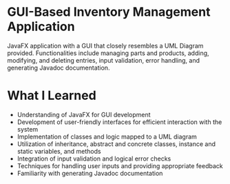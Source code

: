 # GUI-Based Inventory Management Application
JavaFX application with a GUI that closely resembles a UML Diagram provided. 
Functionalities include managing parts and products, adding, modifying, and
deleting entries, input validation, error handling, and generating Javadoc documentation.

# What I Learned
* Understanding of JavaFX for GUI development
* Development of user-friendly interfaces for efficient interaction with the system
* Implementation of classes and logic mapped to a UML diagram
* Utilization of inheritance, abstract and concrete classes, instance and static variables, and methods
* Integration of input validation and logical error checks
* Techniques for handling user inputs and providing appropriate feedback
* Familiarity with generating Javadoc documentation
